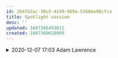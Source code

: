 ```yaml
---
id: 264fb2ac-38c5-4149-989a-51684e96cfca
title: Spotlight-session
desc: ''
updated: 1607366493011
created: 1607360628909
---
```


<details><summary>
2020-12-07 17:03 Adam Lawrence
</summary>

- different Org version has different capabilities.

Ideas?

What he's on:
- Integrations, Zapier
- migration data
- in migration metadata an App ssh switch

==Advices:==
if someone is asking for something, have a proof, written or recorded to cover ourselves.
</details>


